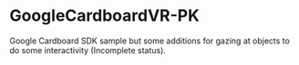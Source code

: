 # GoogleCardboardVR-PK

Google Cardboard SDK sample but some additions for gazing at objects to do some interactivity (Incomplete status).
